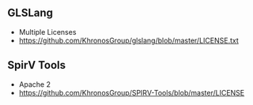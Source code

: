 ## GLSLang

* Multiple Licenses 
* https://github.com/KhronosGroup/glslang/blob/master/LICENSE.txt

## SpirV Tools 

* Apache 2
* https://github.com/KhronosGroup/SPIRV-Tools/blob/master/LICENSE